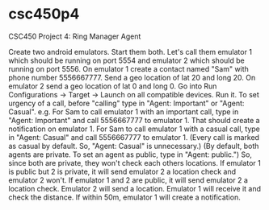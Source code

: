 csc450p4
========

CSC450 Project 4: Ring Manager Agent

Create two android emulators.
Start them both.
Let's call them emulator 1 which should be running on port 5554 and emulator 2 which should be running on port 5556.
On emulator 1 create a contact named "Sam" with phone number 5556667777.
Send a geo location of lat 20 and long 20.
On emulator 2 send a geo location of lat 0 and long 0.
Go into Run Configurations -> Target -> Launch on all compatible devices.
Run it.
To set urgency of a call, before "calling" type in "Agent: Important" or "Agent: Casual".
e.g. For Sam to call emulator 1 with an important call, type in "Agent: Important" and call 5556667777 to emulator 1.
That should create a notification on emulator 1.
For Sam to call emulator 1 with a casual call, type in "Agent: Casual" and call 5556667777 to emulator 1.
(Every call is marked as casual by default. So, "Agent: Casual" is unnecessary.)
(By default, both agents are private. To set an agent as public, type in "Agent: public.")
So, since both are private, they won't check each others locations.
If emulator 1 is public but 2 is private, it will send emulator 2 a location check and emulator 2 won't.
If emulator 1 and 2 are public, it will send emulator 2 a location check. Emulator 2 will send a location. Emulator 1 will receive it and check the distance. If within 50m, emulator 1 will create a notification.